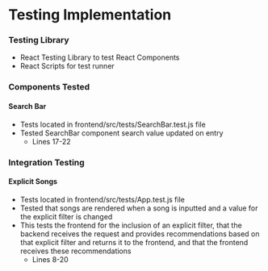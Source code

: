 # Testing Implementation
### Testing Library
- React Testing Library to test React Components
- React Scripts for test runner

### Components Tested
#### Search Bar
- Tests located in frontend/src/tests/SearchBar.test.js file
- Tested SearchBar component search value updated on entry
    - Lines 17-22

### Integration Testing
#### Explicit Songs
 - Tests located in frontend/src/tests/App.test.js file
 - Tested that songs are rendered when a song is inputted and a value for the explicit filter is changed
 - This tests the frontend for the inclusion of an explicit filter, that the backend receives the request and provides recommendations based on that explicit filter and returns it to the frontend, and that the frontend receives these recommendations
    - Lines 8-20
